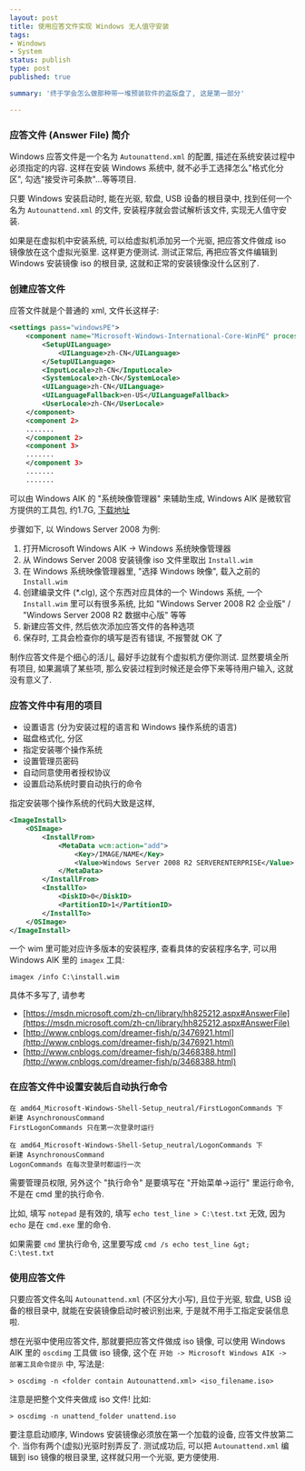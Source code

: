 ```yaml
---
layout: post
title: 使用应答文件实现 Windows 无人值守安装
tags:
- Windows
- System
status: publish
type: post
published: true

summary: '终于学会怎么做那种带一堆预装软件的盗版盘了, 这是第一部分'

---
```



### 应答文件 (Answer File) 简介

Windows 应答文件是一个名为 `Autounattend.xml` 的配置, 描述在系统安装过程中必须指定的内容. 这样在安装 Windows 系统中, 就不必手工选择怎么"格式化分区", 勾选"接受许可条款"...等等项目.

只要 Windows 安装启动时, 能在光驱, 软盘, USB 设备的根目录中, 找到任何一个名为 `Autounattend.xml` 的文件, 安装程序就会尝试解析该文件, 实现无人值守安装. 

如果是在虚拟机中安装系统, 可以给虚拟机添加另一个光驱, 把应答文件做成 iso 镜像放在这个虚拟光驱里. 这样更方便测试. 测试正常后, 再把应答文件编辑到 Windows 安装镜像 iso 的根目录, 这就和正常的安装镜像没什么区别了.


### 创建应答文件


应答文件就是个普通的 xml, 文件长这样子:

```xml
<settings pass="windowsPE">
    <component name="Microsoft-Windows-International-Core-WinPE" processorArchitecture="amd64" publicKeyToken="31bf3856ad364e35" language="neutral" versionScope="nonSxS" xmlns:wcm="http://schemas.microsoft.com/WMIConfig/2002/State" xmlns:xsi="http://www.w3.org/2001/XMLSchema-instance">
        <SetupUILanguage>
            <UILanguage>zh-CN</UILanguage>
        </SetupUILanguage>
        <InputLocale>zh-CN</InputLocale>
        <SystemLocale>zh-CN</SystemLocale>
        <UILanguage>zh-CN</UILanguage>
        <UILanguageFallback>en-US</UILanguageFallback>
        <UserLocale>zh-CN</UserLocale>
    </component>
    <component 2>
    .......
    </component 2>
    <component 3>
    .......
    </component 3>
    .......
    .......
```

可以由 Windows AIK 的 "系统映像管理器" 来辅助生成, Windows AIK 是微软官方提供的工具包, 约1.7G, [下载地址](https://www.microsoft.com/en-us/download/details.aspx?id=5753)

步骤如下, 以 Windows Server 2008 为例:

1. 打开Microsoft Windows AIK -> Windows 系统映像管理器
2. 从 Windows Server 2008 安装镜像 iso 文件里取出 `Install.wim`
3. 在 Windows 系统映像管理器里, "选择 Windows 映像", 载入之前的 `Install.wim`
4. 创建编录文件 (*.clg), 这个东西对应具体的一个 Windows 系统, 一个 `Install.wim` 里可以有很多系统, 比如 "Windows Server 2008 R2 企业版" / "Windows Server 2008 R2 数据中心版" 等等
5. 新建应答文件, 然后依次添加应答文件的各种选项
6. 保存时, 工具会检查你的填写是否有错误, 不报警就 OK 了

制作应答文件是个细心的活儿, 最好手边就有个虚拟机方便你测试. 显然要填全所有项目, 如果漏填了某些项, 那么安装过程到时候还是会停下来等待用户输入, 这就没有意义了. 


### 应答文件中有用的项目

- 设置语言 (分为安装过程的语言和 Windows 操作系统的语言)
- 磁盘格式化, 分区
- 指定安装哪个操作系统
- 设置管理员密码
- 自动同意使用者授权协议
- 设置启动系统时要自动执行的命令

指定安装哪个操作系统的代码大致是这样, 

```xml
<ImageInstall>
    <OSImage>
        <InstallFrom>
            <MetaData wcm:action="add">
                <Key>/IMAGE/NAME</Key>
                <Value>Windows Server 2008 R2 SERVERENTERPRISE</Value>
            </MetaData>
        </InstallFrom>
        <InstallTo>
            <DiskID>0</DiskID>
            <PartitionID>1</PartitionID>
        </InstallTo>
    </OSImage>
</ImageInstall>
```

一个 wim 里可能对应许多版本的安装程序, 查看具体的安装程序名字,  可以用 Windows AIK 里的 `imagex` 工具:

    imagex /info C:\install.wim 


具体不多写了, 请参考

- [https://msdn.microsoft.com/zh-cn/library/hh825212.aspx#AnswerFile](https://msdn.microsoft.com/zh-cn/library/hh825212.aspx#AnswerFile)
- [http://www.cnblogs.com/dreamer-fish/p/3476921.html](http://www.cnblogs.com/dreamer-fish/p/3476921.html)
- [http://www.cnblogs.com/dreamer-fish/p/3468388.html](http://www.cnblogs.com/dreamer-fish/p/3468388.html)


### 在应答文件中设置安装后自动执行命令

    在 amd64_Microsoft-Windows-Shell-Setup_neutral/FirstLogonCommands 下
    新建 AsynchronousCommand
    FirstLogonCommands 只在第一次登录时运行
    
    在 amd64_Microsoft-Windows-Shell-Setup_neutral/LogonCommands 下
    新建 AsynchronousCommand
    LogonCommands 在每次登录时都运行一次

需要管理员权限, 另外这个 "执行命令" 是要填写在 "开始菜单->运行" 里运行命令, 不是在 cmd 里的执行命令. 

比如, 填写 `notepad` 是有效的, 填写 `echo test_line > C:\test.txt` 无效, 因为 `echo` 是在 `cmd.exe` 里的命令.

如果需要 `cmd` 里执行命令, 这里要写成 `cmd /s echo test_line &gt; C:\test.txt`


### 使用应答文件

只要应答文件名叫 `Autounattend.xml` (不区分大小写), 且位于光驱, 软盘, USB 设备的根目录中, 就能在安装镜像启动时被识别出来, 于是就不用手工指定安装信息啦. 

想在光驱中使用应答文件, 那就要把应答文件做成 iso 镜像, 可以使用 Windows AIK 里的 `oscdimg` 工具做 iso 镜像, 这个在 `开始 -> Microsoft Windows AIK -> 部署工具命令提示` 中, 写法是:

    > oscdimg -n <folder contain Autounattend.xml> <iso_filename.iso>

注意是把整个文件夹做成 iso 文件! 比如:

    > oscdimg -n unattend_folder unattend.iso

要注意启动顺序, Windows 安装镜像必须放在第一个加载的设备, 应答文件放第二个. 当你有两个(虚拟)光驱时别弄反了. 测试成功后, 可以把 `Autounattend.xml` 编辑到 iso 镜像的根目录里, 这样就只用一个光驱, 更方便使用.





